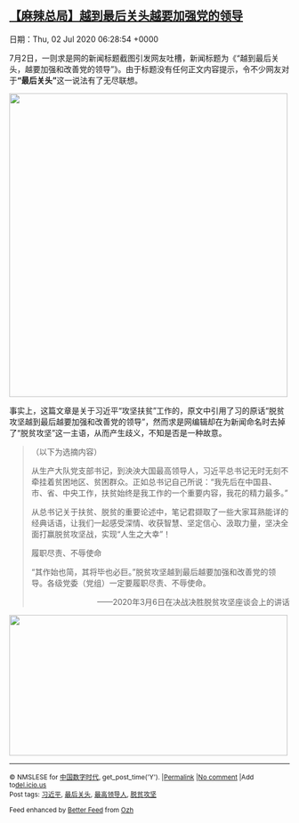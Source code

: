 [【麻辣总局】越到最后关头越要加强党的领导](https://chinadigitaltimes.net/chinese/2020/07/%e3%80%90%e9%ba%bb%e8%be%a3%e6%80%bb%e5%b1%80%e3%80%91%e8%b6%8a%e5%88%b0%e6%9c%80%e5%90%8e%e5%85%b3%e5%a4%b4%e8%b6%8a%e8%a6%81%e5%8a%a0%e5%bc%ba%e5%85%9a%e7%9a%84%e9%a2%86%e5%af%bc/)
------
日期：Thu, 02 Jul 2020 06:28:54 +0000

<p>7月2日，一则求是网的新闻标题截图引发网友吐槽，新闻标题为《“越到最后关头，越要加强和改善党的领导”》。由于标题没有任何正文内容提示，令不少网友对于<strong>“最后关头”</strong>这一说法有了无尽联想。</p><p><img class="aligncenter wp-image-648914" src="https://chinadigitaltimes.net/chinese/files/2020/07/Eb46A6qVAAAad6R.png" alt="" width="500" height="546" srcset="https://chinadigitaltimes.net/chinese/files/2020/07/Eb46A6qVAAAad6R.png 798w, https://chinadigitaltimes.net/chinese/files/2020/07/Eb46A6qVAAAad6R-275x300.png 275w, https://chinadigitaltimes.net/chinese/files/2020/07/Eb46A6qVAAAad6R-768x839.png 768w" sizes="(max-width: 500px) 100vw, 500px" /></p><p>事实上，这篇文章是关于习近平“攻坚扶贫”工作的，原文中引用了习的原话“脱贫攻坚越到最后越要加强和改善党的领导”，然而求是网编辑却在为新闻命名时去掉了“脱贫攻坚”这一主语，从而产生歧义，不知是否是一种故意。</p><blockquote><p>（以下为选摘内容）</p><p>从生产大队党支部书记，到泱泱大国最高领导人，习近平总书记无时无刻不牵挂着贫困地区、贫困群众。正如总书记自己所说：“我先后在中国县、市、省、中央工作，扶贫始终是我工作的一个重要内容，我花的精力最多。”</p><p>从总书记关于扶贫、脱贫的重要论述中，笔记君撷取了一些大家耳熟能详的经典话语，让我们一起感受深情、收获智慧、坚定信心、汲取力量，坚决全面打赢脱贫攻坚战，实现“人生之大幸”！</p><p>履职尽责、不辱使命</p><p>“其作始也简，其将毕也必巨。”脱贫攻坚越到最后越要加强和改善党的领导。各级党委（党组）一定要履职尽责、不辱使命。</p><p style="text-align: right">——2020年3月6日在决战决胜脱贫攻坚座谈会上的讲话</p></blockquote><p><img class="aligncenter wp-image-648915" src="https://chinadigitaltimes.net/chinese/files/2020/07/最后关头.png" alt="" width="500" height="253" srcset="https://chinadigitaltimes.net/chinese/files/2020/07/最后关头.png 1388w, https://chinadigitaltimes.net/chinese/files/2020/07/最后关头-300x152.png 300w, https://chinadigitaltimes.net/chinese/files/2020/07/最后关头-1024x518.png 1024w, https://chinadigitaltimes.net/chinese/files/2020/07/最后关头-768x388.png 768w, https://chinadigitaltimes.net/chinese/files/2020/07/最后关头-1080x546.png 1080w" sizes="(max-width: 500px) 100vw, 500px" /></p><hr /><p><small>&copy; NMSLESE for <a href="https://chinadigitaltimes.net/chinese">中国数字时代</a>, get_post_time('Y'). |<a href="https://chinadigitaltimes.net/chinese/2020/07/%e3%80%90%e9%ba%bb%e8%be%a3%e6%80%bb%e5%b1%80%e3%80%91%e8%b6%8a%e5%88%b0%e6%9c%80%e5%90%8e%e5%85%b3%e5%a4%b4%e8%b6%8a%e8%a6%81%e5%8a%a0%e5%bc%ba%e5%85%9a%e7%9a%84%e9%a2%86%e5%af%bc/">Permalink</a> |<a href="https://chinadigitaltimes.net/chinese/2020/07/%e3%80%90%e9%ba%bb%e8%be%a3%e6%80%bb%e5%b1%80%e3%80%91%e8%b6%8a%e5%88%b0%e6%9c%80%e5%90%8e%e5%85%b3%e5%a4%b4%e8%b6%8a%e8%a6%81%e5%8a%a0%e5%bc%ba%e5%85%9a%e7%9a%84%e9%a2%86%e5%af%bc/#comments">No comment</a> |Add to<a href="http://del.icio.us/post?url=https://chinadigitaltimes.net/chinese/2020/07/%e3%80%90%e9%ba%bb%e8%be%a3%e6%80%bb%e5%b1%80%e3%80%91%e8%b6%8a%e5%88%b0%e6%9c%80%e5%90%8e%e5%85%b3%e5%a4%b4%e8%b6%8a%e8%a6%81%e5%8a%a0%e5%bc%ba%e5%85%9a%e7%9a%84%e9%a2%86%e5%af%bc/&amp;title=【麻辣总局】越到最后关头越要加强党的领导">del.icio.us</a><br/>Post tags: <a href="https://chinadigitaltimes.net/chinese/tag/%e4%b9%a0%e8%bf%91%e5%b9%b3/" rel="tag">习近平</a>, <a href="https://chinadigitaltimes.net/chinese/tag/%e6%9c%80%e5%90%8e%e5%85%b3%e5%a4%b4/" rel="tag">最后关头</a>, <a href="https://chinadigitaltimes.net/chinese/tag/%e6%9c%80%e9%ab%98%e9%a2%86%e5%af%bc%e4%ba%ba/" rel="tag">最高领导人</a>, <a href="https://chinadigitaltimes.net/chinese/tag/%e8%84%b1%e8%b4%ab%e6%94%bb%e5%9d%9a/" rel="tag">脱贫攻坚</a><br/></small></p><p><small>Feed enhanced by <a href='http://planetozh.com/blog/my-projects/wordpress-plugin-better-feed-rss/'>Better Feed</a> from  <a href='http://planetozh.com/blog/'>Ozh</a></small></p>
